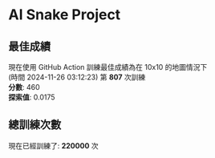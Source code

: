 
# AI Snake Project

## **最佳成績**
現在使用 GitHub Action 訓練最佳成績為在 10x10 的地圖情況下  
(時間 2024-11-26 03:12:23) 第 **807** 次訓練  
**分數**: 460  
**探索值**: 0.0175

## 總訓練次數
現在已經訓練了: **220000** 次
